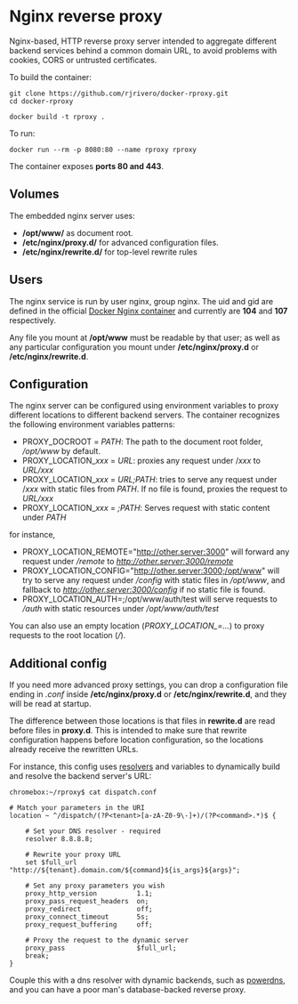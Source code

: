 Nginx reverse proxy
===================

Nginx-based, HTTP reverse proxy server intended to aggregate different backend services behind a common domain URL, to avoid problems with cookies, CORS or untrusted certificates.

To build the container:

```
git clone https://github.com/rjrivero/docker-rproxy.git
cd docker-rproxy

docker build -t rproxy .
```

To run:

```
docker run --rm -p 8080:80 --name rproxy rproxy
```

The container exposes **ports 80 and 443**.

Volumes
-------

The embedded nginx server uses:

  - **/opt/www/** as document root.
  - **/etc/nginx/proxy.d/** for advanced configuration files.
  - **/etc/nginx/rewrite.d/** for top-level rewrite rules

Users
-----

The nginx service is run by user nginx, group nginx. The uid and gid are defined in the official [Docker Nginx container](https://hub.docker.com/_/nginx/) and currently are **104** and **107** respectively.

Any file you mount at **/opt/www** must be readable by that user; as well as any particular configuration you mount under **/etc/nginx/proxy.d** or **/etc/nginx/rewrite.d**.

Configuration
-------------

The nginx server can be configured using environment variables to proxy different locations to different backend servers. The container recognizes the following environment variables patterns:

  - PROXY_DOCROOT = *PATH*: The path to the document root folder, */opt/www* by default.
  - PROXY_LOCATION_*xxx* = *URL*: proxies any request under /*xxx* to *URL/xxx*
  - PROXY_LOCATION_*xxx* = *URL;PATH*: tries to serve any request under /*xxx* with static files from *PATH*. If no file is found, proxies the request to *URL/xxx*
  - PROXY_LOCATION_*xxx* = *;PATH*: Serves request with static content under *PATH*

for instance,

  - PROXY_LOCATION_REMOTE="http://other.server:3000" will forward any request under */remote* to *http://other.server:3000/remote*
  - PROXY_LOCATION_CONFIG="http://other.server:3000;/opt/www" will try to serve any request under */config* with static files in */opt/www*, and fallback to *http://other.server:3000/config* if no static file is found.
  - PROXY_LOCATION_AUTH=;/opt/www/auth/test will serve requests to */auth* with static resources under */opt/www/auth/test*

You can also use an empty location (*PROXY_LOCATION_=...*) to proxy requests to the root location (*/*).

Additional config
-----------------

If you need more advanced proxy settings, you can drop a configuration file ending in *.conf* inside **/etc/nginx/proxy.d** or **/etc/nginx/rewrite.d**, and they will be read at startup.

The difference between those locations is that files in **rewrite.d** are read before files in **proxy.d**. This is intended to make sure that rewrite configuration happens before location configuration, so the locations already receive the rewritten URLs.

For instance, this config uses [resolvers](http://nginx.org/en/docs/http/ngx_http_core_module.html#resolver) and variables to dynamically build and resolve the backend server's URL:

```
chromebox:~/rproxy$ cat dispatch.conf 

# Match your parameters in the URI
location ~ ^/dispatch/(?P<tenant>[a-zA-Z0-9\-]+)/(?P<command>.*)$ {

    # Set your DNS resolver - required
    resolver 8.8.8.8;

    # Rewrite your proxy URL
    set $full_url "http://${tenant}.domain.com/${command}${is_args}${args}";

    # Set any proxy parameters you wish
    proxy_http_version          1.1;
    proxy_pass_request_headers  on;
    proxy_redirect              off;
    proxy_connect_timeout       5s;
    proxy_request_buffering     off;

    # Proxy the request to the dynamic server
    proxy_pass                  $full_url;
    break;
}
```

Couple this with a dns resolver with dynamic backends, such as [powerdns](https://www.powerdns.com/), and you can have a poor man's database-backed reverse proxy.

